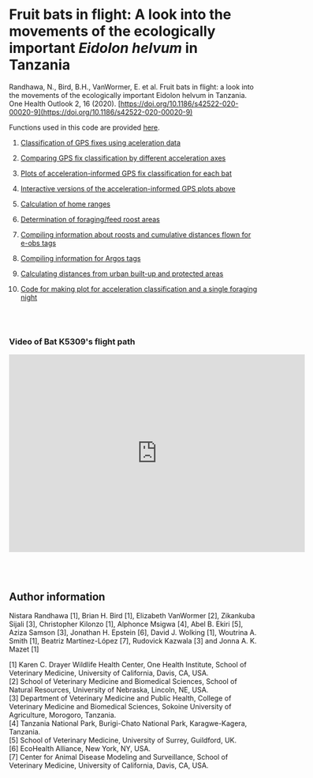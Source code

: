 # Fruit bats in flight: A look into the movements of the ecologically important _Eidolon helvum_ in Tanzania

Randhawa, N., Bird, B.H., VanWormer, E. et al. Fruit bats in flight: a look into the movements of the ecologically important Eidolon helvum in Tanzania. One Health Outlook 2, 16 (2020). [https://doi.org/10.1186/s42522-020-00020-9](https://doi.org/10.1186/s42522-020-00020-9)

Functions used in this code are provided [here](https://nistara.github.io/Tanzania-fruit-bat-study/docs/00_fxns.html).

1. [Classification of GPS fixes using aceleration data](https://nistara.github.io/Tanzania-fruit-bat-study/docs/01_eobs-classify-acc-gps.html) 

2. [Comparing GPS fix classification by different acceleration axes](https://nistara.github.io/Tanzania-fruit-bat-study/docs/02_eobs-acc-compare.html) 

3. [Plots of acceleration-informed GPS fix classification for each bat](https://nistara.github.io/Tanzania-fruit-bat-study/docs/03_eobs-plot-acc.html)

4. [Interactive versions of the acceleration-informed GPS plots above](https://nistara.github.io/Tanzania-fruit-bat-study/docs/03_eobs-plot-acc_interactive.html)

5. [Calculation of home ranges](https://nistara.github.io/Tanzania-fruit-bat-study/docs/04_eobs-home-range.html)

6. [Determination of foraging/feed roost areas](https://nistara.github.io/Tanzania-fruit-bat-study/docs/05_eobs-forage.html)

7. [Compiling information about roosts and cumulative distances flown for e-obs tags](https://nistara.github.io/Tanzania-fruit-bat-study/docs/06_eobs-gps-info.html)

8. [Compiling information for Argos tags](https://nistara.github.io/Tanzania-fruit-bat-study/docs/07_lotek-gps.html)

9. [Calculating distances from urban built-up and protected areas](https://nistara.github.io/Tanzania-fruit-bat-study/docs/08_guf-wdpa.html)

10. [Code for making plot for acceleration classification and a single foraging night](https://nistara.github.io/Tanzania-fruit-bat-study/docs/09_acc-gps-forage_plots.html)


<br><br>

### Video of Bat K5309's flight path
<iframe width="600" height="400" src="https://www.youtube.com/embed/6z_K9qc_2hY" frameborder="0" allow="accelerometer; autoplay; encrypted-media; gyroscope; picture-in-picture" allowfullscreen></iframe>

<br><br>

## Author information
Nistara Randhawa [1], Brian H. Bird [1], Elizabeth VanWormer [2], Zikankuba Sijali [3], Christopher Kilonzo [1], Alphonce Msigwa [4], Abel B. Ekiri [5], Aziza Samson [3], Jonathan H. Epstein [6], David J. Wolking [1], Woutrina A. Smith [1], Beatriz Martínez-López [7], Rudovick Kazwala [3] and Jonna A. K. Mazet [1]

[1] Karen C. Drayer Wildlife Health Center, One Health Institute, School of Veterinary Medicine, University of California, Davis, CA, USA.   
[2] School of Veterinary Medicine and Biomedical Sciences, School of Natural Resources, University of Nebraska, Lincoln, NE, USA.    
[3] Department of Veterinary Medicine and Public Health, College of Veterinary Medicine and Biomedical Sciences, Sokoine University of Agriculture, Morogoro, Tanzania.   
[4] Tanzania National Park, Burigi-Chato National Park, Karagwe-Kagera, Tanzania.    
[5] School of Veterinary Medicine, University of Surrey, Guildford, UK.    
[6] EcoHealth Alliance, New York, NY, USA.    
[7] Center for Animal Disease Modeling and Surveillance, School of Veterinary Medicine, University of California, Davis, CA, USA. 
